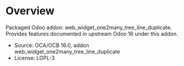 # Overview

Packaged Odoo addon: web_widget_one2many_tree_line_duplicate. Provides features documented in upstream Odoo 16 under this addon.

- Source: OCA/OCB 16.0, addon web_widget_one2many_tree_line_duplicate
- License: LGPL-3
